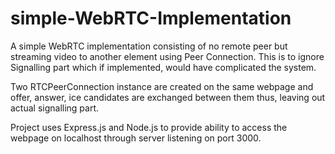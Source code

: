# simple-WebRTC-Implementation
A simple WebRTC implementation consisting of no remote peer but streaming video to another element using Peer Connection. This is to ignore Signalling part which if implemented, would have complicated the system. 

Two RTCPeerConnection instance are created on the same webpage and offer, answer, ice candidates are exchanged between them thus, leaving out actual signalling part. 

Project uses Express.js and Node.js to provide ability to access the webpage on localhost through server listening on port 3000.
